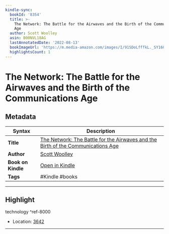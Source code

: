 ```yaml
---
kindle-sync:
  bookId: '8354'
  title: >-
    The Network: The Battle for the Airwaves and the Birth of the Communications
    Age
  author: Scott Woolley
  asin: B00NVL18AG
  lastAnnotatedDate: '2022-08-13'
  bookImageUrl: 'https://m.media-amazon.com/images/I/91SDoLfffkL._SY160.jpg'
  highlightsCount: 1
---
```

# The Network: The Battle for the Airwaves and the Birth of the Communications Age

## Metadata

| Syntax | Description |
| ---------- | ---------- |
| **Title** | [The Network: The Battle for the Airwaves and the Birth of the Communications Age](https://www.amazon.com/dp/B00NVL18AG) |
| **Author** | [Scott Woolley](https://www.amazon.com/Scott-Woolley/e/B08L7R577Q/ref=dp_byline_cont_ebooks_1) |
| **Book on Kindle** | <a href="kindle://book?action=open&asin=B00NVL18AG" target="_blank">Open in Kindle</a> |
| **Tags** | #Kindle #books |

---

## Highlight

technology ^ref-8000
- Location: [3642](kindle://book?action=open&asin=B00NVL18AG&location=3642)

---
